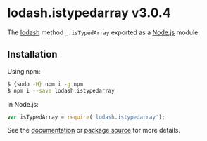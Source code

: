 # lodash.istypedarray v3.0.4

The [lodash](https://lodash.com/) method `_.isTypedArray` exported as a [Node.js](https://nodejs.org/) module.

## Installation

Using npm:
```bash
$ {sudo -H} npm i -g npm
$ npm i --save lodash.istypedarray
```

In Node.js:
```js
var isTypedArray = require('lodash.istypedarray');
```

See the [documentation](https://lodash.com/docs#isTypedArray) or [package source](https://github.com/lodash/lodash/blob/3.0.4-npm-packages/lodash.istypedarray) for more details.
